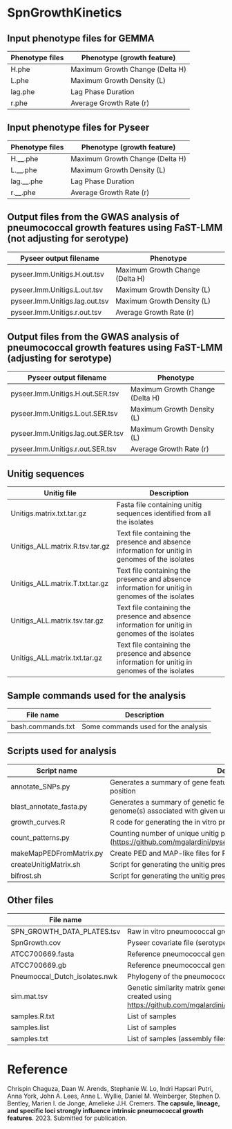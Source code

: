 # SpnGrowthKinetics

## Input phenotype files for GEMMA

Phenotype files | Phenotype (growth feature)
-- | --
H.phe | Maximum Growth Change (Delta H)
L.phe | Maximum Growth Density (L) 
lag.phe | Lag Phase Duration
r.phe | Average Growth Rate (r)

## Input phenotype files for Pyseer

Phenotype files | Phenotype (growth feature)
-- | --
H.__.phe | Maximum Growth Change (Delta H)
L.__.phe | Maximum Growth Density (L)
lag.__.phe | Lag Phase Duration
r.__.phe | Average Growth Rate (r)


## Output files from the GWAS analysis of pneumococcal growth features using FaST-LMM (not adjusting for serotype)

Pyseer output filename | Phenotype 
-- | -- 
pyseer.lmm.Unitigs.H.out.tsv | Maximum Growth Change (Delta H)
pyseer.lmm.Unitigs.L.out.tsv | Maximum Growth Density (L)
pyseer.lmm.Unitigs.lag.out.tsv | Maximum Growth Density (L)
pyseer.lmm.Unitigs.r.out.tsv | Average Growth Rate (r)


## Output files from the GWAS analysis of pneumococcal growth features using FaST-LMM (adjusting for serotype)

Pyseer output filename | Phenotype                 
-- | --          
pyseer.lmm.Unitigs.H.out.SER.tsv | Maximum Growth Change (Delta H)
pyseer.lmm.Unitigs.L.out.SER.tsv | Maximum Growth Density (L)
pyseer.lmm.Unitigs.lag.out.SER.tsv | Maximum Growth Density (L)
pyseer.lmm.Unitigs.r.out.SER.tsv | Average Growth Rate (r)


## Unitig sequences

Unitig file | Description
-- | --
Unitigs.matrix.txt.tar.gz | Fasta file containing unitig sequences identified from all the isolates
Unitigs_ALL.matrix.R.tsv.tar.gz | Text file containing the presence and absence information for unitig in genomes of the isolates
Unitigs_ALL.matrix.T.txt.tar.gz | Text file containing the presence and absence information for unitig in genomes of the isolates
Unitigs_ALL.matrix.tsv.tar.gz | Text file containing the presence and absence information for unitig in genomes of the isolates
Unitigs_ALL.matrix.txt.tar.gz | Text file containing the presence and absence information for unitig in genomes of the isolates


## Sample commands used for the analysis

File name | Description
-- | --
bash.commands.txt | Some commands used for the analysis


## Scripts used for analysis

Script name | Description
-- | -- 
annotate_SNPs.py | Generates a summary of gene features in a reference genome given SNP position
blast_annotate_fasta.py | Generates a summary of genetic features in GenBank-formatted reference genome(s) associated with given unitig sequences
growth_curves.R | R code for generating the in vitro pneumococcal growth parameters
count_patterns.py | Counting number of unique unitig patterns (https://github.com/mgalardini/pyseer/blob/master/scripts/count_patterns.py)
makeMapPEDFromMatrix.py | Create PED and MAP-like files for PLINK, FaST-LMM, and GEMMA
createUnitigMatrix.sh | Script for generating the unitig presence and absence matrix
bifrost.sh | Script for generating the unitig presence and absence matrix

## Other files

File name | Description
-- | --
SPN_GROWTH_DATA_PLATES.tsv | Raw in vitro pneumococcal growth data
SpnGrowth.cov | Pyseer covariate file (serotypes)
ATCC700669.fasta |  Reference pneumococcal genome (for annotation and mapping)
ATCC700669.gb | Reference pneumococcal genome (for annotation and mapping)
Pneumoccal_Dutch_isolates.nwk | Phylogeny of the pneumococcal isolates used in the study
sim.mat.tsv | Genetic similarity matrix generated from the phylogeny for Pyseer GWAS created using https://github.com/mgalardini/pyseer/blob/master/scripts/phylogeny_distance.py
samples.R.txt | List of samples
samples.list | List of samples
samples.txt | List of samples (assembly files)


# Reference
Chrispin Chaguza, Daan W. Arends, Stephanie W. Lo, Indri Hapsari Putri, Anna York, John A. Lees, Anne L. Wyllie, Daniel M. Weinberger, Stephen D. Bentley, Marien I. de Jonge, Amelieke J.H. 
Cremers. **The capsule, lineage, and specific loci strongly influence intrinsic pneumococcal growth features**. 2023. Submitted for publication.

